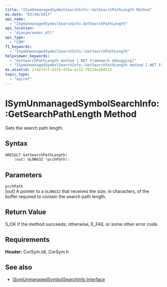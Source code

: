 ```yaml
---
title: "ISymUnmanagedSymbolSearchInfo::GetSearchPathLength Method"
ms.date: "03/30/2017"
api_name: 
  - "ISymUnmanagedSymbolSearchInfo.GetSearchPathLength"
api_location: 
  - "diasymreader.dll"
api_type: 
  - "COM"
f1_keywords: 
  - "ISymUnmanagedSymbolSearchInfo::GetSearchPathLength"
helpviewer_keywords: 
  - "GetSearchPathLength method [.NET Framework debugging]"
  - "ISymUnmanagedSymbolSearchInfo::GetSearchPathLength method [.NET Framework debugging]"
ms.assetid: 274e73cf-8333-47ba-ac12-70214e2b0112
topic_type: 
  - "apiref"
---
```

# ISymUnmanagedSymbolSearchInfo::GetSearchPathLength Method
Gets the search path length.  
  
## Syntax  
  
```cpp  
HRESULT GetSearchPathLength(  
    [out] ULONG32 *pcchPath);  
```  
  
## Parameters  
 `pcchPath`  
 [out] A pointer to a `ULONG32` that receives the size, in characters, of the buffer required to contain the search path length.  
  
## Return Value  
 S_OK if the method succeeds; otherwise, E_FAIL or some other error code.  
  
## Requirements  
 **Header:** CorSym.idl, CorSym.h  
  
## See also

- [ISymUnmanagedSymbolSearchInfo Interface](isymunmanagedsymbolsearchinfo-interface.md)
